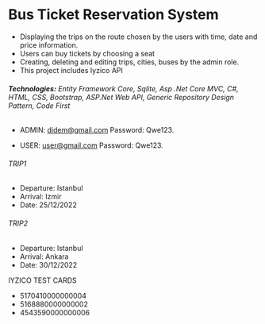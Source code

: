 # Bus Ticket Reservation System

- Displaying the trips on the route chosen by the users with time, date and price information.
- Users can buy tickets by choosing a seat
- Creating, deleting and editing trips, cities, buses by the admin role.
- This project includes Iyzico API

###### **Technologies:** Entity Framework Core, Sqlite, Asp .Net Core MVC, C#, HTML, CSS, Bootstrap, ASP.Net Web API, Generic Repository Design Pattern, Code First 

- ADMIN: didem@gmail.com
  Password: Qwe123.

- USER: user@gmail.com
  Password: Qwe123.

###### TRIP1
- Departure: Istanbul
- Arrival: Izmir
- Date: 25/12/2022


###### TRIP2
- Departure: Istanbul
- Arrival: Ankara
- Date: 30/12/2022

IYZICO TEST CARDS

- 5170410000000004
- 5168880000000002
- 4543590000000006
